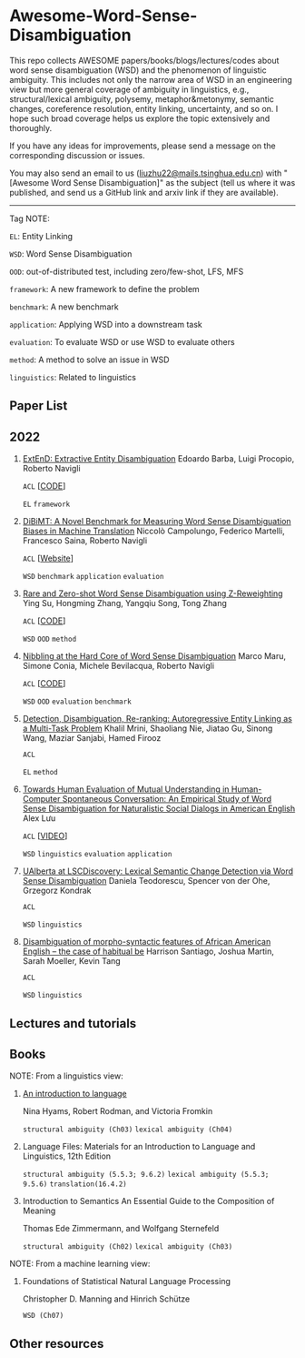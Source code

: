# Awesome-Word-Sense-Disambiguation

This repo collects AWESOME papers/books/blogs/lectures/codes about word sense disambiguation (WSD) and the phenomenon of linguistic ambiguity. This includes not only the narrow area of WSD in an engineering view but more general coverage of ambiguity in linguistics, e.g., structural/lexical ambiguity, polysemy, metaphor&metonymy, semantic changes, coreference resolution, entity linking, uncertainty, and so on. I hope such broad coverage helps us explore the topic extensively and thoroughly.

If you have any ideas for improvements, please send a message on the corresponding discussion or issues.

You may also send an email to us ([liuzhu22@mails.tsinghua.edu.cn](mailto:liuzhu22@mails.tsinghua.edu.cn)) with "[Awesome Word Sense Disambiguation]" as the subject (tell us where it was published, and send us a GitHub link and arxiv link if they are available). 

---

Tag NOTE:

`EL`: Entity Linking

`WSD`: Word Sense Disambiguation

`OOD`: out-of-distributed test, including zero/few-shot, LFS, MFS

`framework`: A new framework to define the problem

`benchmark`: A new benchmark

`application`: Applying WSD into a downstream task

`evaluation`: To evaluate WSD or use WSD to evaluate others

`method`: A method to solve an issue in WSD

`linguistics`: Related to linguistics

## Paper List

 ## 2022

1. [ExtEnD: Extractive Entity Disambiguation](https://aclanthology.org/2022.acl-long.177/)
   Edoardo Barba, Luigi Procopio, Roberto Navigli

   `ACL` \[[CODE](https://github.com/sapienzanlp/extend)\]

   `EL` `framework`

2. [DiBiMT: A Novel Benchmark for Measuring Word Sense Disambiguation Biases in Machine Translation](https://aclanthology.org/2022.acl-long.298/)
   Niccolò Campolungo, Federico Martelli, Francesco Saina, Roberto Navigli

   `ACL` \[[Website](https://nlp.uniroma1.it/dibimt/public/about)\]

   `WSD` `benchmark` `application` `evaluation`

3. [Rare and Zero-shot Word Sense Disambiguation using Z-Reweighting](https://aclanthology.org/2022.acl-long.323/)
   Ying Su, Hongming Zhang, Yangqiu Song, Tong Zhang

   `ACL` [[CODE](https://github.com/suytingwan/wsd-z-reweighting)]

   `WSD` `OOD` `method`

4. [Nibbling at the Hard Core of Word Sense Disambiguation](https://aclanthology.org/2022.acl-long.324/)
   Marco Maru, Simone Conia, Michele Bevilacqua, Roberto Navigli

   `ACL` [[CODE](https://github.com/sapienzanlp/wsd-hard-benchmark)]

   `WSD` `OOD` `evaluation` `benchmark`

5. [Detection, Disambiguation, Re-ranking: Autoregressive Entity Linking as a Multi-Task Problem](https://aclanthology.org/2022.findings-acl.156/)
   Khalil Mrini, Shaoliang Nie, Jiatao Gu, Sinong Wang, Maziar Sanjabi, Hamed Firooz

   `ACL` 

   `EL` `method`

6. [Towards Human Evaluation of Mutual Understanding in Human-Computer Spontaneous Conversation: An Empirical Study of Word Sense Disambiguation for Naturalistic Social Dialogs in American English](https://aclanthology.org/2022.humeval-1.10/)
   Alex Lưu

   `ACL` [[VIDEO](https://aclanthology.org/2022.humeval-1.10.mp4)]

   `WSD` `linguistics` `evaluation` `application`

7. [UAlberta at LSCDiscovery: Lexical Semantic Change Detection via Word Sense Disambiguation](https://aclanthology.org/2022.lchange-1.19/)
   Daniela Teodorescu, Spencer von der Ohe, Grzegorz Kondrak

   `ACL` 

   `WSD` `linguistics`

8. [Disambiguation of morpho-syntactic features of African American English – the case of habitual be](https://aclanthology.org/2022.ltedi-1.9/)
   Harrison Santiago, Joshua Martin, Sarah Moeller, Kevin Tang

   `ACL`

   `WSD` `linguistics`


## Lectures and tutorials



## Books

NOTE: From a linguistics view:

1. [An introduction to language](https://ces.wu.ac.th/news/03/n25967.pdf)

   Nina Hyams, Robert Rodman, and Victoria Fromkin

   `structural ambiguity (Ch03)` `lexical ambiguity (Ch04)`

2. Language Files: Materials for an Introduction to Language and Linguistics, 12th Edition

   `structural ambiguity (5.5.3; 9.6.2)` `lexical ambiguity (5.5.3; 9.5.6)` `translation(16.4.2)`

3. Introduction to Semantics An Essential Guide to the Composition of Meaning 

   Thomas Ede Zimmermann, and Wolfgang Sternefeld

   `structural ambiguity (Ch02)` `lexical ambiguity (Ch03)` 

NOTE: From a machine learning view:

1. Foundations of Statistical Natural Language Processing

   Christopher D. Manning and Hinrich Schütze

   `WSD (Ch07)`

## Other resources